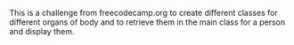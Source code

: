 This is a challenge from freecodecamp.org to create different classes for different organs of body and to retrieve them in the main class for a person and display them.
